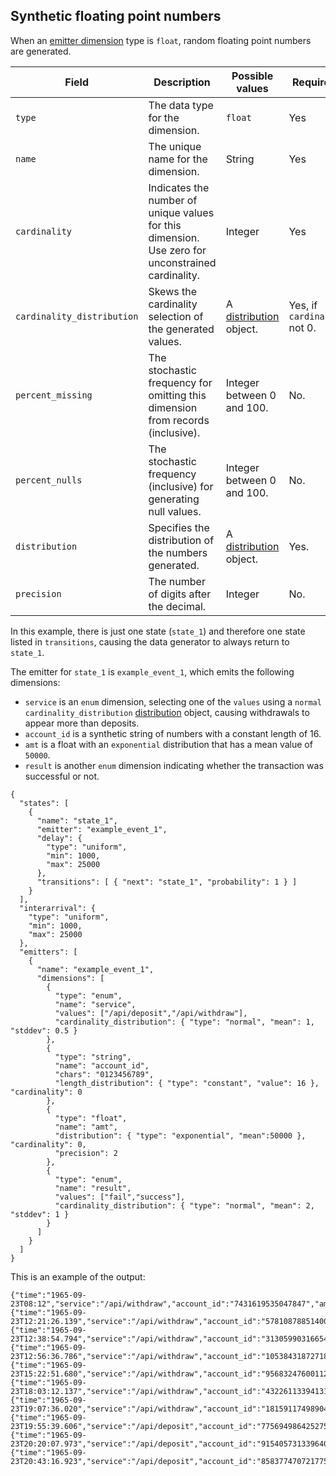 ## Synthetic floating point numbers

When an [emitter dimension](./generator-emitters.md#dimensions) type is `float`, random floating point numbers are generated.

| Field | Description | Possible values | Required? | Default |
|---|---|---|---|---|
| `type` | The data type for the dimension. | `float` | Yes ||
| `name` | The unique name for the dimension. | String | Yes ||
| `cardinality` | Indicates the number of unique values for this dimension. Use zero for unconstrained cardinality. | Integer | Yes ||
| `cardinality_distribution` | Skews the cardinality selection of the generated values. | A [distribution](./distributions.md) object. | Yes, if `cardinality` not 0.||
| `percent_missing` | The stochastic frequency for omitting this dimension from records (inclusive). | Integer between 0 and 100. | No. | 0 |
| `percent_nulls` | The stochastic frequency (inclusive) for generating null values. | Integer between 0 and 100. | No. | 0 |
| `distribution` | Specifies the distribution of the numbers generated. | A [distribution](./distributions.md) object. | Yes. ||
| `precision` | The number of digits after the decimal. | Integer | No. | Full precision. |

In this example, there is just one state (`state_1`) and therefore one state listed in `transitions`, causing the data generator to always return to `state_1`.

The emitter for `state_1` is `example_event_1`, which emits the following dimensions:

* `service` is an `enum` dimension, selecting one of the `values` using a `normal` `cardinality_distribution` [distribution](./distributions.md) object, causing withdrawals to appear more than deposits.
* `account_id` is a synthetic string of numbers with a constant length of 16.
* `amt` is a float with an `exponential` distribution that has a mean value of `50000`.
* `result` is another `enum` dimension indicating whether the transaction was successful or not.

```
{
  "states": [
    {
      "name": "state_1",
      "emitter": "example_event_1",
      "delay": {
        "type": "uniform",
        "min": 1000,
        "max": 25000
      },
      "transitions": [ { "next": "state_1", "probability": 1 } ]
    }
  ],
  "interarrival": {
    "type": "uniform",
    "min": 1000,
    "max": 25000
  },
  "emitters": [
    {
      "name": "example_event_1",
      "dimensions": [
        {
          "type": "enum",
          "name": "service",
          "values": ["/api/deposit","/api/withdraw"],
          "cardinality_distribution": { "type": "normal", "mean": 1, "stddev": 0.5 }
        },
        {
          "type": "string",
          "name": "account_id",
          "chars": "0123456789",
          "length_distribution": { "type": "constant", "value": 16 }, "cardinality": 0
        },
        {
          "type": "float",
          "name": "amt",
          "distribution": { "type": "exponential", "mean":50000 }, "cardinality": 0,
          "precision": 2
        },
        {
          "type": "enum",
          "name": "result",
          "values": ["fail","success"],
          "cardinality_distribution": { "type": "normal", "mean": 2, "stddev": 1 }
        }
      ]
    }
  ]
}
```

This is an example of the output:

```
{"time":"1965-09-23T08:12","service":"/api/withdraw","account_id":"7431619535047847","amt":12667.48,"result":"success"}
{"time":"1965-09-23T12:21:26.139","service":"/api/withdraw","account_id":"5781087885140068","amt":111413.46,"result":"success"}
{"time":"1965-09-23T12:38:54.794","service":"/api/withdraw","account_id":"3130599031665446","amt":49792.34,"result":"fail"}
{"time":"1965-09-23T12:56:36.786","service":"/api/withdraw","account_id":"1053843187271804","amt":23673.06,"result":"fail"}
{"time":"1965-09-23T15:22:51.680","service":"/api/withdraw","account_id":"9568324760011287","amt":37671.47,"result":"success"}
{"time":"1965-09-23T18:03:12.137","service":"/api/withdraw","account_id":"4322611339413197","amt":48198.53,"result":"success"}
{"time":"1965-09-23T19:07:36.020","service":"/api/withdraw","account_id":"1815911749890494","amt":9563.61,"result":"success"}
{"time":"1965-09-23T19:55:39.606","service":"/api/deposit","account_id":"7756949864252754","amt":5484.89,"result":"fail"}
{"time":"1965-09-23T20:20:07.973","service":"/api/deposit","account_id":"9154057313396407","amt":45905.47,"result":"success"}
{"time":"1965-09-23T20:43:16.923","service":"/api/deposit","account_id":"8583774707217756","amt":47095.43,"result":"success"}
```